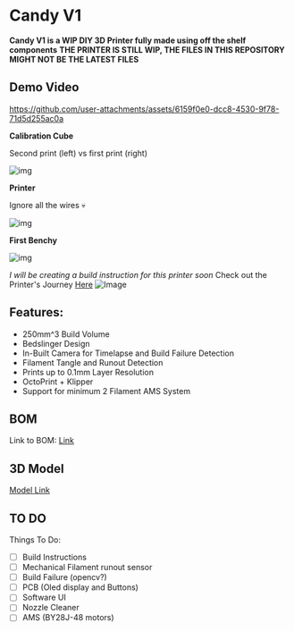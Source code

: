 # Candy V1
**Candy V1 is a WIP DIY 3D Printer fully made using off the shelf components**
**THE PRINTER IS STILL WIP, THE FILES IN THIS REPOSITORY MIGHT NOT BE THE LATEST FILES**


## Demo Video
https://github.com/user-attachments/assets/6159f0e0-dcc8-4530-9f78-71d5d255ac0a


**Calibration Cube**

Second print (left) vs first print (right)

![img](https://hc-cdn.hel1.your-objectstorage.com/s/v3/e5c71d588d32d118fa2aa9cb96ad80185c48a058_20250614_211201.jpg)



**Printer**

Ignore all the wires 💀

![img](https://hc-cdn.hel1.your-objectstorage.com/s/v3/550f17a9f2e9ef860adbc8c8bc18a02bb5c6ae7d_20250615_120749.jpg)

**First Benchy**

![img](https://hc-cdn.hel1.your-objectstorage.com/s/v3/2317c7cf2dea3e1813424037548fe26babfed32c_20250614_224929.jpg)

 
 
 
 
 
 
 *I will be creating a build instruction for this printer soon* 
Check out the Printer's Journey [Here](https://infill.hackclub.com/printers/candy_v1/)
![Image](https://github.com/user-attachments/assets/5ad5988c-e98f-4c5f-a250-8dab14d97939)

## Features:

- 250mm^3 Build Volume
- Bedslinger Design
- In-Built Camera for Timelapse and Build Failure Detection
- Filament Tangle and Runout Detection
- Prints up to 0.1mm Layer Resolution
- OctoPrint + Klipper
- Support for minimum 2 Filament AMS System

## BOM
Link to BOM: [Link](https://docs.google.com/spreadsheets/d/10UROUA1rVFZyfdf39kwov9C5ffhGzZl1vPd_-cW53OE/edit?gid=1268001236#gid=1268001236)
## 3D Model
[Model Link](https://a360.co/41KpoQx)

## TO DO

Things To Do:
- [ ] Build Instructions
- [ ] Mechanical Filament runout sensor
- [ ] Build Failure (opencv?)
- [ ] PCB (Oled display and Buttons)
- [ ] Software UI
- [ ] Nozzle Cleaner
- [ ] AMS (BY28J-48 motors)
